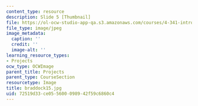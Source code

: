 ```yaml
---
content_type: resource
description: Slide 5 [Thumbnail]
file: https://ol-ocw-studio-app-qa.s3.amazonaws.com/courses/4-341-introduction-to-photography-fall-2002/72519d33ce055600098942f59c6860c4_braddock15.jpg
file_type: image/jpeg
image_metadata:
  caption: ''
  credit: ''
  image-alt: ''
learning_resource_types:
- Projects
ocw_type: OCWImage
parent_title: Projects
parent_type: CourseSection
resourcetype: Image
title: braddock15.jpg
uid: 72519d33-ce05-5600-0989-42f59c6860c4
---
```

